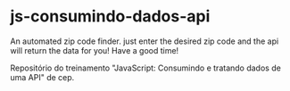 # js-consumindo-dados-api

An automated zip code finder. just enter the desired zip code and the api will return the data for you! Have a good time!

Repositório do treinamento "JavaScript: Consumindo e tratando dados de uma API" de cep.

